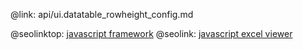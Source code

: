 @link: api/ui.datatable_rowheight_config.md

@seolinktop: [javascript framework](https://webix.com)
@seolink: [javascript excel viewer](https://webix.com/widget/excel_viewer/)